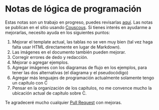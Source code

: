 # Notas de lógica de programación

Estas notas son un trabajo en progreso, puedes revisarlas [aquí][1]. Las notas
se publican en el sitio usando [Couscous][2]. Si tienes interés en ayudarme a
mejorarlas, necesito ayuda en los siguientes puntos:

1. Mejorar el template actual, las tablas no se ven muy bien (tal vez haga falta
   usar HTML directamente en lugar de Markdown).
2. Las imágenes en el documento también pueden mejorar.
3. Corregir errores de dedo y redacción.
4. Mejorar o agregar ejemplos.
5. Agregar imágenes con los diagramas de flujo en los ejemplos, para tener las
   dos alternativas (el diagrama y el pseudocódigo)
6. Agregar más lenguajes de programación actualmente solamente tengo un capítulo
   con C
7. Pensar en la organización de los capítulos, no me convence mucho la ubicación
   actual de capítulo sobre C.

Te agradeceré mucho cualquier [Pull Request][3] con mejoras.

[1]: http://www.montealegreluis.com/logica-programacion/
[2]: http://couscous.io/
[3]: https://github.com/MontealegreLuis/logica-programacion
